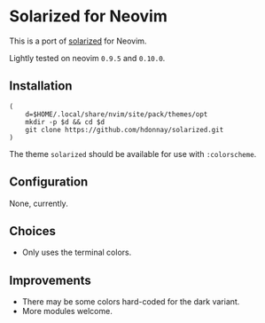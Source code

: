 # Solarized for Neovim

This is a port of [solarized] for Neovim.

Lightly tested on neovim `0.9.5` and `0.10.0`.

## Installation

```
(
    d=$HOME/.local/share/nvim/site/pack/themes/opt
    mkdir -p $d && cd $d
    git clone https://github.com/hdonnay/solarized.git
)
```

The theme `solarized` should be available for use with `:colorscheme`.

## Configuration

None, currently.

## Choices

- Only uses the terminal colors.

## Improvements

- There may be some colors hard-coded for the dark variant.
- More modules welcome.

[solarized]: https://github.com/altercation/solarized
